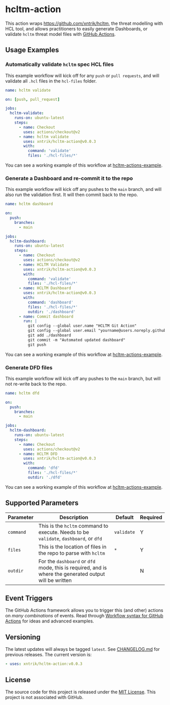 # hcltm-action

This action wraps https://github.com/xntrik/hcltm, the threat modelling with HCL tool, and allows practitioners to easily generate Dashboards, or validate `hcltm` threat model files with [GitHub Actions](https://github.com/features/actions).

## Usage Examples

### Automatically validate `hcltm` spec HCL files

This example workflow will kick off for any `push` or `pull requests`, and will validate all `.hcl` files in the `hcl-files` folder.

```yaml
name: hcltm validate

on: [push, pull_request]

jobs:
  hcltm-validate:
    runs-on: ubuntu-latest
    steps:
      - name: Checkout
        uses: actions/checkout@v2
      - name: hcltm validate
        uses: xntrik/hcltm-action@v0.0.3
        with:
          command: 'validate'
          files: './hcl-files/*'
```

You can see a working example of this workflow at [hcltm-actions-example](https://github.com/xntrik/hcltm-action-example/actions).

### Generate a Dashboard and re-commit it to the repo

This example workflow will kick off any pushes to the `main` branch, and will also run the validation first. It will then commit back to the repo.

```yaml
name: hcltm dashboard

on:
  push:
    branches:
      - main

jobs:
  hcltm-dashboard:
    runs-on: ubuntu-latest
    steps:
      - name: Checkout
        uses: actions/checkout@v2
      - name: HCLTM Validate
        uses: xntrik/hcltm-action@v0.0.3
        with:
          command: 'validate'
          files: './hcl-files/*'
      - name: HCLTM Dashboard
        uses: xntrik/hcltm-action@v0.0.3
        with:
          command: 'dashboard'
          files: './hcl-files/*'
          outdir: './dashboard'
      - name: Commit dashboard
        run: |
          git config --global user.name "HCLTM Git Action"
          git config --global user.email "yourname@users.noreply.github.com"
          git add ./dashboard
          git commit -m "Automated updated dashboard"
          git push
```

You can see a working example of this workflow at [hcltm-actions-example](https://github.com/xntrik/hcltm-action-example/actions).

### Generate DFD files

This example workflow will kick off any pushes to the `main` branch, but will not re-write back to the repo.

```yaml
name: hcltm dfd

on:
  push:
    branches:
      - main

jobs:
  hcltm-dashboard:
    runs-on: ubuntu-latest
    steps:
      - name: Checkout
        uses: actions/checkout@v2
      - name: HCLTM DFD
        uses: xntrik/hcltm-action@v0.0.3
        with:
          command: 'dfd'
          files: './hcl-files/*'
          outdir: './dfd'
```

You can see a working example of this workflow at [hcltm-actions-example](https://github.com/xntrik/hcltm-action-example/actions).

## Supported Parameters

| Parameter | Description | Default | Required |
| --------- | ----------- | ------- | -------- |
| `command` | This is the `hcltm` command to execute. Needs to be `validate`, `dashboard`, or `dfd` | `validate` | Y |
| `files` | This is the location of files in the repo to parse with `hcltm` | `*` | Y |
| `outdir` | For the `dashboard` or `dfd` mode, this is required, and is where the generated output will be written | | N |

## Event Triggers

The GitHub Actions framework allows you to trigger this (and other) actions on _many combinations_ of events. Read through [Workflow syntax for GitHub Actions](https://help.github.com/en/articles/workflow-syntax-for-github-actions) for ideas and advanced examples.

## Versioning

The latest updates will always be tagged `latest`. See [CHANGELOG.md](CHANGELOG.md) for previous releases. The current version is:

```yaml
- uses: xntrik/hcltm-action:v0.0.3
```

## License

The source code for this project is released under the [MIT License](LICENSE). This project is not associated with GitHub.